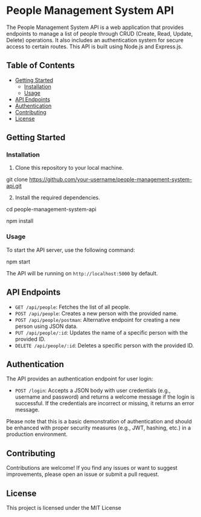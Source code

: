 # People Management System API

The People Management System API is a web application that provides endpoints to manage a list of people through CRUD (Create, Read, Update, Delete) operations. It also includes an authentication system for secure access to certain routes. This API is built using Node.js and Express.js.

## Table of Contents

- [Getting Started](#getting-started)
  - [Installation](#installation)
  - [Usage](#usage)
- [API Endpoints](#api-endpoints)
- [Authentication](#authentication)
- [Contributing](#contributing)
- [License](#license)

## Getting Started

### Installation

1. Clone this repository to your local machine.

git clone https://github.com/your-username/people-management-system-api.git

2. Install the required dependencies.

cd people-management-system-api

npm install


### Usage

To start the API server, use the following command:

npm start


The API will be running on `http://localhost:5000` by default.

## API Endpoints

- `GET /api/people`: Fetches the list of all people.
- `POST /api/people`: Creates a new person with the provided name.
- `POST /api/people/postman`: Alternative endpoint for creating a new person using JSON data.
- `PUT /api/people/:id`: Updates the name of a specific person with the provided ID.
- `DELETE /api/people/:id`: Deletes a specific person with the provided ID.

## Authentication

The API provides an authentication endpoint for user login:

- `POST /login`: Accepts a JSON body with user credentials (e.g., username and password) and returns a welcome message if the login is successful. If the credentials are incorrect or missing, it returns an error message.

Please note that this is a basic demonstration of authentication and should be enhanced with proper security measures (e.g., JWT, hashing, etc.) in a production environment.

## Contributing

Contributions are welcome! If you find any issues or want to suggest improvements, please open an issue or submit a pull request.

## License

This project is licensed under the MIT License 
